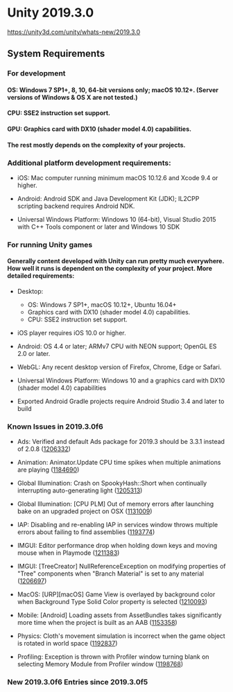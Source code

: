 # Unity 2019.3.0
https://unity3d.com/unity/whats-new/2019.3.0

## System Requirements


### For development

#### OS: Windows 7 SP1+, 8, 10, 64-bit versions only; macOS 10.12+. (Server versions of Windows & OS X are not tested.)

#### CPU: SSE2 instruction set support.

#### GPU: Graphics card with DX10 (shader model 4.0) capabilities.

#### The rest mostly depends on the complexity of your projects.

### Additional platform development requirements:
<ul>
<li><p>iOS: Mac computer running minimum macOS 10.12.6 and Xcode 9.4 or higher.</p></li>
<li><p>Android: Android SDK and Java Development Kit (JDK); IL2CPP scripting backend requires Android NDK.</p></li>
<li><p>Universal Windows Platform: Windows 10 (64-bit), Visual Studio 2015 with C++ Tools component or later and Windows 10 SDK</p></li>
</ul>

### For running Unity games

#### Generally content developed with Unity can run pretty much everywhere. How well it runs is dependent on the complexity of your project. More detailed requirements:
<ul>
<li><p>Desktop:</p> 
<ul>
<li>OS: Windows 7 SP1+, macOS 10.12+, Ubuntu 16.04+</li>
<li>Graphics card with DX10 (shader model 4.0) capabilities.</li>
<li>CPU: SSE2 instruction set support.</li>
</ul></li>
<li><p>iOS player requires iOS 10.0 or higher.</p></li>
<li><p>Android: OS 4.4 or later; ARMv7 CPU with NEON support; OpenGL ES 2.0 or later.</p></li>
<li><p>WebGL: Any recent desktop version of Firefox, Chrome, Edge or Safari.</p></li>
<li><p>Universal Windows Platform: Windows 10 and a graphics card with DX10 (shader model 4.0) capabilities</p></li>
<li><p>Exported Android Gradle projects require Android Studio 3.4 and later to build</p></li>
</ul>

### Known Issues in 2019.3.0f6
<ul>
<li><p>Ads:  Verified and default Ads package for 2019.3 should be 3.3.1 instead of 2.0.8 (<a href="https://issuetracker.unity3d.com/issues/ads-older-ads-package-is-available-in-package-manager">1206332</a>)</p></li>
<li><p>Animation: Animator.Update CPU time spikes when multiple animations are playing (<a href="https://issuetracker.unity3d.com/issues/animator-dot-update-cpu-time-spikes-when-multiple-animations-are-playing">1184690</a>)</p></li>
<li><p>Global Illumination: Crash on SpookyHash::Short when continually interrupting auto-generating light (<a href="https://issuetracker.unity3d.com/issues/crash-on-spookyhash-short-when-continually-interrupting-auto-generating-light">1205313</a>)</p></li>
<li><p>Global Illumination: [CPU PLM] Out of memory errors after launching bake on an upgraded project on OSX (<a href="https://issuetracker.unity3d.com/issues/cpu-plm-out-of-memory-errors-after-launching-bake-on-an-upgraded-project-on-osx">1131009</a>)</p></li>
<li><p>IAP: Disabling and re-enabling IAP in services window throws multiple errors about failing to find assemblies (<a href="https://issuetracker.unity3d.com/issues/disabling-and-re-enabling-iap-in-services-window-throws-multiple-errors-about-failing-to-find-assemblies">1193774</a>)</p></li>
<li><p>IMGUI: Editor performance drop when holding down keys and moving mouse when in Playmode (<a href="https://issuetracker.unity3d.com/issues/editor-performance-drop-when-holding-down-keys-and-moving-mouse-when-in-playmode">1211383</a>)</p></li>
<li><p>IMGUI: [TreeCreator] NullReferenceException on modifying properties of "Tree" components when "Branch Material" is set to any material (<a href="https://issuetracker.unity3d.com/issues/terrain-nullreferenceexception-on-modifying-properties-of-tree-components-when-branch-material-is-set-to-any-material">1206697</a>)</p></li>
<li><p>MacOS:  [URP][macOS] Game View is overlayed by background color when Background Type Solid Color property is selected (<a href="https://issuetracker.unity3d.com/issues/urp-macos-game-view-is-overlayed-by-background-color-when-background-type-solid-color-property-is-selected">1210093</a>)</p></li>
<li><p>Mobile: [Android] Loading assets from AssetBundles takes significantly more time when the project is built as an AAB (<a href="https://issuetracker.unity3d.com/issues/android-loading-assets-from-assetbundles-takes-significantly-more-time-when-the-project-is-built-as-an-aab">1153358</a>)</p></li>
<li><p>Physics: Cloth's movement simulation is incorrect when the game object is rotated in world space (<a href="https://issuetracker.unity3d.com/issues/cloths-movement-simulation-is-incorrect-when-the-game-object-is-rotated-in-world-space">1192837</a>)</p></li>
<li><p>Profiling: Exception is thrown with Profiler window turning blank on selecting Memory Module from Profiler window (<a href="https://issuetracker.unity3d.com/issues/exception-is-thrown-with-profiler-window-turning-blank-on-selecting-memory-module-from-profiler-window">1198768</a>)</p></li>
</ul>

### New 2019.3.0f6 Entries since 2019.3.0f5
